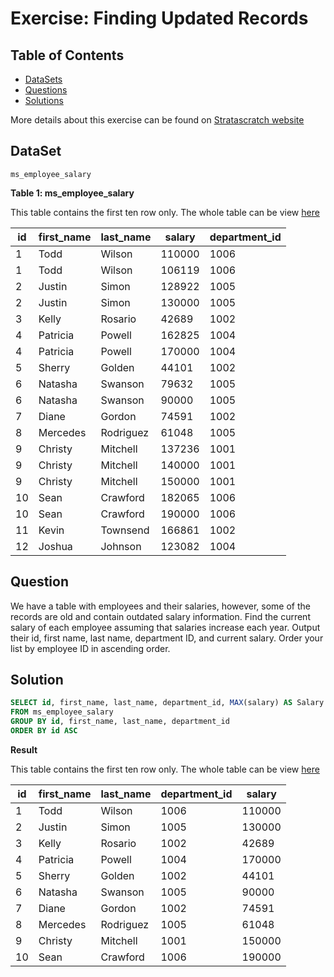 # Exercise: Finding Updated Records

## Table of Contents

- [DataSets](https://github.com/mukaruernest/StratascratchExercises/tree/master/Highest%20Cost%20Orders#dataset)
- [Questions](https://github.com/mukaruernest/StratascratchExercises/tree/master/Highest%20Cost%20Orders#question)
- [Solutions](https://github.com/mukaruernest/StratascratchExercises/tree/master/Highest%20Cost%20Orders#solution)

More details about this exercise can be found on [Stratascratch website](https://platform.stratascratch.com/coding-question?id=10299&python=)

## DataSet

`ms_employee_salary`


**Table 1: ms_employee_salary**

This table contains the first ten row only. The whole table can be view [here](https://platform.stratascratch.com/coding-question/output-preview)

<html><body>
<!--StartFragment-->

id | first_name | last_name | salary | department_id
-- | -- | -- | -- | --
1 | Todd | Wilson | 110000 | 1006
1 | Todd | Wilson | 106119 | 1006
2 | Justin | Simon | 128922 | 1005
2 | Justin | Simon | 130000 | 1005
3 | Kelly | Rosario | 42689 | 1002
4 | Patricia | Powell | 162825 | 1004
4 | Patricia | Powell | 170000 | 1004
5 | Sherry | Golden | 44101 | 1002
6 | Natasha | Swanson | 79632 | 1005
6 | Natasha | Swanson | 90000 | 1005
7 | Diane | Gordon | 74591 | 1002
8 | Mercedes | Rodriguez | 61048 | 1005
9 | Christy | Mitchell | 137236 | 1001
9 | Christy | Mitchell | 140000 | 1001
9 | Christy | Mitchell | 150000 | 1001
10 | Sean | Crawford | 182065 | 1006
10 | Sean | Crawford | 190000 | 1006
11 | Kevin | Townsend | 166861 | 1002
12 | Joshua | Johnson | 123082 | 1004

<!--EndFragment-->
</body>
</html>

## Question 

We have a table with employees and their salaries, however, some of the records are old and contain outdated salary information. Find the current salary of each employee assuming that salaries increase each year. Output their id, first name, last name, department ID, and current salary. Order your list by employee ID in ascending order.

## Solution

``` SQL
SELECT id, first_name, last_name, department_id, MAX(salary) AS Salary
FROM ms_employee_salary
GROUP BY id, first_name, last_name, department_id
ORDER BY id ASC
```

**Result** 

This table contains the first ten row only. The whole table can be view [here](https://platform.stratascratch.com/coding-question/output-preview)

<html><body>
<!--StartFragment-->

id | first_name | last_name | department_id | salary
-- | -- | -- | -- | --
1 | Todd | Wilson | 1006 | 110000
2 | Justin | Simon | 1005 | 130000
3 | Kelly | Rosario | 1002 | 42689
4 | Patricia | Powell | 1004 | 170000
5 | Sherry | Golden | 1002 | 44101
6 | Natasha | Swanson | 1005 | 90000
7 | Diane | Gordon | 1002 | 74591
8 | Mercedes | Rodriguez | 1005 | 61048
9 | Christy | Mitchell | 1001 | 150000
10 | Sean | Crawford | 1006 | 190000

<!--EndFragment-->
</body>
</html>
